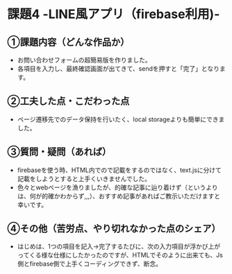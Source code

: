 # 課題4 -LINE風アプリ（firebase利用)-

## ①課題内容（どんな作品か）
- お問い合わせフォームの超簡易版を作りました。
- 各項目を入力し、最終確認画面が出てきて、sendを押すと「完了」となります。

## ②工夫した点・こだわった点
- ページ遷移先でのデータ保持を行いたく、local storageよりも簡単にできました。

## ③質問・疑問（あれば）
- firebaseを使う時、HTML内での<script></script>で記載をするのではなく、text.jsに分けて記載をしようとすると上手くいきませんでした。
- 色々とwebページを漁りましたが、的確な記事に辿り着けず（というよりは、何が的確かわからず,,,）、おすすめ記事があればご教示いただけますと幸いです。

## ④その他（苦労点、やり切れなかった点のシェア）
- はじめは、1つの項目を記入→完了するたびに、次の入力項目が浮かび上がってくる様な仕様にしたかったのですが、HTMLでそのように出来ても、Js側とfirebase側で上手くコーディングできず、断念。
